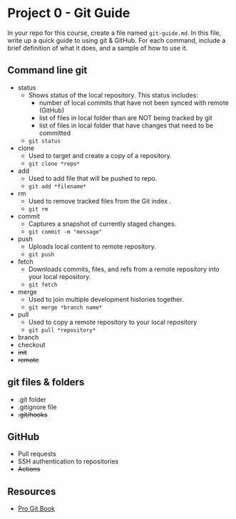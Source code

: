 # Project 0 - Git Guide

In your repo for this course, create a file named `git-guide.md`. In this file, write up a quick guide to using git & GitHub. For each command, include a brief definition of what it does, and a sample of how to use it.

## Command line git

- status
  - Shows status of the local repository. This status includes:
    - number of local commits that have not been synced with remote (GitHub)
    - list of files in local folder than are NOT being tracked by git
    - list of files in local folder that have changes that need to be committed
  - `git status`
- clone
  - Used to target and create a copy of a repository.
  - `git clone *repo*`
- add
  - Used to add file that will be pushed to repo.
  - `git add *filename*` 
- rm
  - Used to remove tracked files from the Git index  .
  - `git rm`
- commit
  - Captures a snapshot of currently staged changes.
  -  `git commit -m "message"` 
- push
  - Uploads local content to remote repository.
  - `git push`  
- fetch
  - Downloads commits, files, and refs from a remote repository into your local repository.
  -  `git fetch` 
- merge
  - Used to join multiple development histories together.
  - `git merge *branch name*`
- pull
  - Used to copy a remote repository to your local repository
  - `git pull *repository*`
- branch
- checkout
- ~~init~~
- ~~remote~~

## git files & folders

- .git folder
- .gitignore file
- ~~.git/hooks~~

## GitHub

- Pull requests
- SSH authentication to repositories
- ~~Actions~~

## Resources

- [Pro Git Book](https://git-scm.com/book/en/v2)
